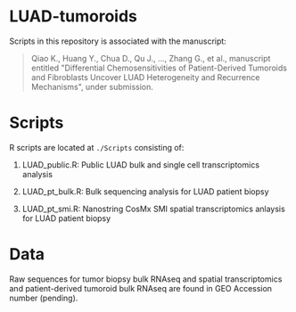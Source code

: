 # LUAD-tumoroids

Scripts in this repository is associated with the manuscript:
> Qiao K., Huang Y., Chua D., Qu J., ..., Zhang G., et al., manuscript entitled "Differential Chemosensitivities of Patient-Derived Tumoroids and Fibroblasts Uncover LUAD Heterogeneity and Recurrence Mechanisms", under submission.



# Scripts

R scripts are located at `./Scripts` consisting of:

1. LUAD_public.R: Public LUAD bulk and single cell transcriptomics analysis

2. LUAD_pt_bulk.R: Bulk sequencing analysis for LUAD patient biopsy

3. LUAD_pt_smi.R: Nanostring CosMx SMI spatial transcriptomics anlaysis for LUAD patient biopsy

# Data

Raw sequences for tumor biopsy bulk RNAseq and spatial transcriptomics and patient-derived tumoroid bulk RNAseq are found in GEO Accession number (pending). 
